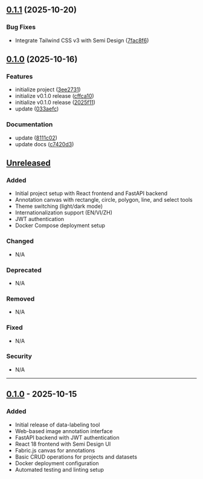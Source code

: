 ## [0.1.1](https://github.com/ptdevhk/data-labeling/compare/v0.1.0...v0.1.1) (2025-10-20)

### Bug Fixes

* Integrate Tailwind CSS v3 with Semi Design ([7fac8f6](https://github.com/ptdevhk/data-labeling/commit/7fac8f6b9af0b6035babc187e28c88873b25b05c))

## [0.1.0](https://github.com/ptdevhk/data-labeling/compare/v0.0.0...v0.1.0) (2025-10-16)

### Features

* initialize project ([3ee2731](https://github.com/ptdevhk/data-labeling/commit/3ee2731181ef800f897f809d19808e57ba6ac613))
* initialize v0.1.0 release ([cffca10](https://github.com/ptdevhk/data-labeling/commit/cffca10158dc657386ddbbde9003d2a3b8813329))
* initialize v0.1.0 release ([2025f11](https://github.com/ptdevhk/data-labeling/commit/2025f11e7ee2f49239386c43f38a800654575436))
* update ([033aefc](https://github.com/ptdevhk/data-labeling/commit/033aefc72b46dc57f416e48bc9f660abc7c2d799))

### Documentation

* update ([8111c02](https://github.com/ptdevhk/data-labeling/commit/8111c025caf9cb8dd29d38ee0cbd8e7bc8d51efa))
* update docs ([c7420d3](https://github.com/ptdevhk/data-labeling/commit/c7420d3b84fcab3615d813077869cb3382f03f3d))

## [Unreleased]

### Added
- Initial project setup with React frontend and FastAPI backend
- Annotation canvas with rectangle, circle, polygon, line, and select tools
- Theme switching (light/dark mode)
- Internationalization support (EN/VI/ZH)
- JWT authentication
- Docker Compose deployment setup

### Changed
- N/A

### Deprecated
- N/A

### Removed
- N/A

### Fixed
- N/A

### Security
- N/A

---

## [0.1.0] - 2025-10-15

### Added
- Initial release of data-labeling tool
- Web-based image annotation interface
- FastAPI backend with JWT authentication
- React 18 frontend with Semi Design UI
- Fabric.js canvas for annotations
- Basic CRUD operations for projects and datasets
- Docker deployment configuration
- Automated testing and linting setup

[Unreleased]: https://github.com/yourusername/data-labeling/compare/v0.1.0...HEAD
[0.1.0]: https://github.com/yourusername/data-labeling/releases/tag/v0.1.0
